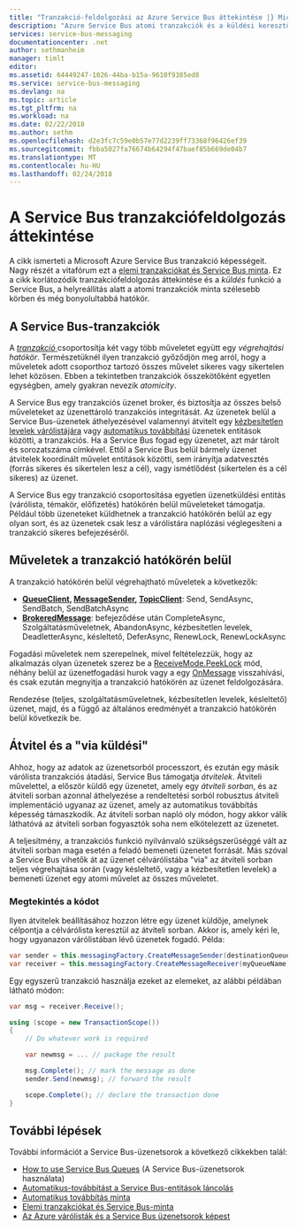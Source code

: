 ```yaml
---
title: "Tranzakció-feldolgozási az Azure Service Bus áttekintése |} Microsoft Docs"
description: "Azure Service Bus atomi tranzakciók és a küldési keresztül áttekintése"
services: service-bus-messaging
documentationcenter: .net
author: sethmanheim
manager: timlt
editor: 
ms.assetid: 64449247-1026-44ba-b15a-9610f9385ed8
ms.service: service-bus-messaging
ms.devlang: na
ms.topic: article
ms.tgt_pltfrm: na
ms.workload: na
ms.date: 02/22/2018
ms.author: sethm
ms.openlocfilehash: d2e3fc7c59e0b57e77d2239ff73368f96426ef39
ms.sourcegitcommit: fbba5027fa76674b64294f47baef85b669de04b7
ms.translationtype: MT
ms.contentlocale: hu-HU
ms.lasthandoff: 02/24/2018
---
```

# <a name="overview-of-service-bus-transaction-processing"></a>A Service Bus tranzakciófeldolgozás áttekintése

A cikk ismerteti a Microsoft Azure Service Bus tranzakció képességeit. Nagy részét a vitafórum ezt a [elemi tranzakciókat és Service Bus minta](https://github.com/Azure/azure-service-bus/tree/master/samples/DotNet/Microsoft.ServiceBus.Messaging/AtomicTransactions). Ez a cikk korlátozódik tranzakciófeldolgozás áttekintése és a *küldés* funkció a Service Bus, a helyreállítás alatt a atomi tranzakciók minta szélesebb körben és még bonyolultabbá hatókör.

## <a name="transactions-in-service-bus"></a>A Service Bus-tranzakciók

A [ *tranzakció* ](https://github.com/Azure/azure-service-bus/tree/master/samples/DotNet/Microsoft.ServiceBus.Messaging/AtomicTransactions#what-are-transactions) csoportosítja két vagy több műveletet együtt egy *végrehajtási hatókör*. Természetüknél ilyen tranzakció győződjön meg arról, hogy a műveletek adott csoporthoz tartozó összes művelet sikeres vagy sikertelen lehet közösen. Ebben a tekintetben tranzakciók összekötőként egyetlen egységben, amely gyakran nevezik *atomicity*. 

A Service Bus egy tranzakciós üzenet broker, és biztosítja az összes belső műveleteket az üzenettároló tranzakciós integritását. Az üzenetek belül a Service Bus-üzenetek áthelyezésével valamennyi átvitelt egy [kézbesítetlen levelek várólistájára](service-bus-dead-letter-queues.md) vagy [automatikus továbbítási](service-bus-auto-forwarding.md) üzenetek entitások közötti, a tranzakciós. Ha a Service Bus fogad egy üzenetet, azt már tárolt és sorozatszáma címkével. Ettől a Service Bus belül bármely üzenet átvitelek koordinált művelet entitások közötti, sem irányítja adatvesztés (forrás sikeres és sikertelen lesz a cél), vagy ismétlődést (sikertelen és a cél sikeres) az üzenet.

A Service Bus egy tranzakció csoportosítása egyetlen üzenetküldési entitás (várólista, témakör, előfizetés) hatókörén belül műveleteket támogatja. Például több üzeneteket küldhetnek a tranzakció hatókörén belül az egy olyan sort, és az üzenetek csak lesz a várólistára naplózási véglegesíteni a tranzakció sikeres befejezéséről.

## <a name="operations-within-a-transaction-scope"></a>Műveletek a tranzakció hatókörén belül

A tranzakció hatókörén belül végrehajtható műveletek a következők:

* **[QueueClient](/dotnet/api/microsoft.azure.servicebus.queueclient), [MessageSender](/dotnet/api/microsoft.azure.servicebus.core.messagesender), [TopicClient](/dotnet/api/microsoft.azure.servicebus.topicclient)**: Send, SendAsync, SendBatch, SendBatchAsync 
* **[BrokeredMessage](/dotnet/api/microsoft.servicebus.messaging.brokeredmessage)**: befejeződése után CompleteAsync, Szolgáltatásműveletnek, AbandonAsync, kézbesítetlen levelek, DeadletterAsync, késleltető, DeferAsync, RenewLock, RenewLockAsync 

Fogadási műveletek nem szerepelnek, mivel feltételezzük, hogy az alkalmazás olyan üzenetek szerez be a [ReceiveMode.PeekLock](/dotnet/api/microsoft.azure.servicebus.receivemode) mód, néhány belül az üzenetfogadási hurok vagy a egy [OnMessage](/dotnet/api/microsoft.servicebus.messaging.queueclient.onmessage) visszahívási, és csak ezután megnyitja a tranzakció hatókörén az üzenet feldolgozására.

Rendezése (teljes, szolgáltatásműveletnek, kézbesítetlen levelek, késleltető) üzenet, majd, és a függő az általános eredményét a tranzakció hatókörén belül következik be.

## <a name="transfers-and-send-via"></a>Átvitel és a "via küldési"

Ahhoz, hogy az adatok az üzenetsorból processzort, és ezután egy másik várólista tranzakciós átadási, Service Bus támogatja *átvitelek*. Átviteli művelettel, a először küldő egy üzenetet, amely egy *átviteli sorban*, és az átviteli sorban azonnal áthelyezése a rendeltetési sorból robusztus átviteli implementáció ugyanaz az üzenet, amely az automatikus továbbítás képesség támaszkodik. Az átviteli sorban napló oly módon, hogy akkor válik láthatóvá az átviteli sorban fogyasztók soha nem elkötelezett az üzenetet.

A teljesítmény, a tranzakciós funkció nyilvánvaló szükségszerűséggé vált az átviteli sorban maga esetén a feladó bemeneti üzenetet forrását. Más szóval a Service Bus vihetők át az üzenet célvárólistába "via" az átviteli sorban teljes végrehajtása során (vagy késleltető, vagy a kézbesítetlen levelek) a bemeneti üzenet egy atomi művelet az összes műveletet. 

### <a name="see-it-in-code"></a>Megtekintés a kódot

Ilyen átvitelek beállításához hozzon létre egy üzenet küldője, amelynek célpontja a célvárólista keresztül az átviteli sorban. Akkor is, amely kéri le, hogy ugyanazon várólistában lévő üzenetek fogadó. Példa:

```csharp
var sender = this.messagingFactory.CreateMessageSender(destinationQueue, myQueueName);
var receiver = this.messagingFactory.CreateMessageReceiver(myQueueName);
```

Egy egyszerű tranzakció használja ezeket az elemeket, az alábbi példában látható módon:

```csharp
var msg = receiver.Receive();

using (scope = new TransactionScope())
{
    // Do whatever work is required 

    var newmsg = ... // package the result 

    msg.Complete(); // mark the message as done
    sender.Send(newmsg); // forward the result

    scope.Complete(); // declare the transaction done
} 
```

## <a name="next-steps"></a>További lépések

További információt a Service Bus-üzenetsorok a következő cikkekben talál:

* [How to use Service Bus Queues](service-bus-dotnet-get-started-with-queues.md) (A Service Bus-üzenetsorok használata)
* [Automatikus-továbbítást a Service Bus-entitások láncolás](service-bus-auto-forwarding.md)
* [Automatikus továbbítás minta](https://github.com/Azure/azure-service-bus/tree/master/samples/DotNet/Microsoft.ServiceBus.Messaging/AutoForward)
* [Elemi tranzakciókat és Service Bus-minta](https://github.com/Azure/azure-service-bus/tree/master/samples/DotNet/Microsoft.ServiceBus.Messaging/AtomicTransactions)
* [Az Azure várólisták és a Service Bus üzenetsorok képest](service-bus-azure-and-service-bus-queues-compared-contrasted.md)


